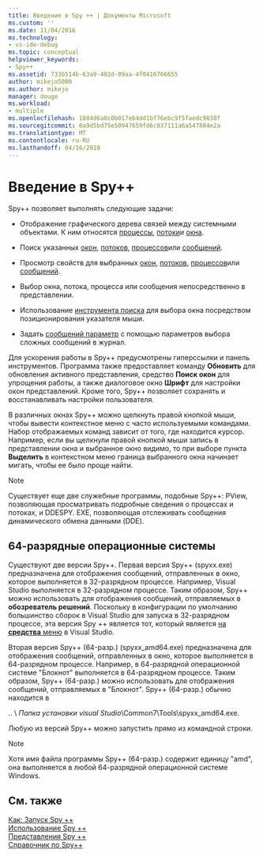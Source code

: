 ```yaml
---
title: Введение в Spy ++ | Документы Microsoft
ms.custom: ''
ms.date: 11/04/2016
ms.technology:
- vs-ide-debug
ms.topic: conceptual
helpviewer_keywords:
- Spy++
ms.assetid: 733b514b-63a9-402d-89aa-4f0416766655
author: mikejo5000
ms.author: mikejo
manager: douge
ms.workload:
- multiple
ms.openlocfilehash: 1884d6a0c0b017eb4dd1bf76ebc9f5faedc9838f
ms.sourcegitcommit: 6a9d5bd75e50947659fd6c837111a6a547884e2a
ms.translationtype: MT
ms.contentlocale: ru-RU
ms.lasthandoff: 04/16/2018
---
```

# <a name="introducing-spy"></a>Введение в Spy++
Spy++ позволяет выполнять следующие задачи:  
  
-   Отображение графического дерева связей между системными объектами. К ним относятся [процессы](../debugger/processes-view.md), [потоки](../debugger/threads-view.md)и [окна](../debugger/windows-view.md).  
  
-   Поиск указанных [окон](../debugger/how-to-search-for-a-window-in-windows-view.md), [потоков](../debugger/how-to-search-for-a-thread-in-threads-view.md), [процессов](../debugger/how-to-search-for-a-process-in-processes-view.md)или [сообщений](../debugger/how-to-search-for-a-message-in-messages-view.md).  
  
-   Просмотр свойств для выбранных [окон](../debugger/how-to-display-window-properties.md), [потоков](../debugger/how-to-display-thread-properties.md), [процессов](../debugger/how-to-display-process-properties.md)или [сообщений](../debugger/how-to-display-message-properties.md).  
  
-   Выбор окна, потока, процесса или сообщения непосредственно в представлении.  
  
-   Использование [инструмента поиска](../debugger/how-to-use-the-finder-tool.md) для выбора окна посредством позиционирования указателя мыши.  
  
-   Задать [сообщений параметр](../debugger/how-to-open-messages-view-from-find-window.md) с помощью параметров выбора сложных сообщений в журнал.  
  
 Для ускорения работы в Spy++ предусмотрены гиперссылки и панель инструментов. Программа также предоставляет команду **Обновить** для обновления активного представления, средство **Поиск окон** для упрощения работы, а также диалоговое окно **Шрифт** для настройки окон представлений. Кроме того, Spy++ позволяет сохранять и восстанавливать настройки пользователя.  
  
 В различных окнах Spy++ можно щелкнуть правой кнопкой мыши, чтобы вывести контекстное меню с часто используемыми командами. Набор отображаемых команд зависит от того, где находится курсор. Например, если вы щелкнули правой кнопкой мыши запись в представлении окна и выбранное окно видимо, то при выборе пункта **Выделить** в контекстном меню граница выбранного окна начинает мигать, чтобы ее было проще найти.  
  
> [!NOTE]
>  Существует еще две служебные программы, подобные Spy++: PView, позволяющая просматривать подробные сведения о процессах и потоках, и DDESPY. EXE, позволяющая отслеживать сообщения динамического обмена данными (DDE).  
  
## <a name="64-bit-operating-systems"></a>64-разрядные операционные системы  
 Существуют две версии Spy++. Первая версия Spy++ (spyxx.exe) предназначена для отображения сообщений, отправленных в окно, которое выполняется в 32-разрядном процессе. Например, Visual Studio выполняется в 32-разрядном процессе. Таким образом, Spy++ можно использовать для отображения сообщений, отправляемых в **обозреватель решений**. Поскольку в конфигурации по умолчанию большинство сборок в Visual Studio для запуска в 32-разрядном процессе, эта версия Spy ++ является тот, который является [на **средства** меню](../debugger/how-to-start-spy-increment.md) в Visual Studio.  
  
 Вторая версия Spy++ (64-разр.) (spyxx_amd64.exe) предназначена для отображения сообщений, отправленных в окно, которое выполняется в 64-разрядном процессе. Например, в 64-разрядной операционной системе "Блокнот" выполняется в 64-разрядном процессе. Таким образом, Spy++ (64-разр.) можно использовать для отображения сообщений, отправляемых в "Блокнот". Spy++ (64-разр.) обычно находится в  
  
 .. \\ *Папка установки visual Studio*\Common7\Tools\spyxx_amd64.exe.  
  
 Любую из версий Spy++ можно запустить прямо из командной строки.  
  
> [!NOTE]
>  Хотя имя файла программы Spy++ (64-разр.) содержит единицу "amd", она выполняется в любой 64-разрядной операционной системе Windows.  
  
## <a name="see-also"></a>См. также 
 [Как: Запуск Spy ++](../debugger/how-to-start-spy-increment.md)   
 [Использование Spy ++](../debugger/using-spy-increment.md)   
 [Представления Spy ++](../debugger/spy-increment-views.md)   
 [Справочник по Spy++](../debugger/spy-increment-reference.md)
